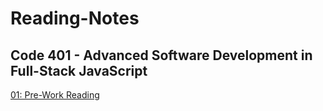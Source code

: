 # Reading-Notes

## Code 401 - Advanced Software Development in Full-Stack JavaScript
[01: Pre-Work Reading](reading-notes/401/pre-work-reading.md)
